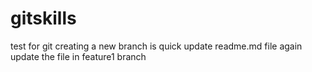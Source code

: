 # gitskills
test for git
creating a new branch is quick
update readme.md file again
update the file in feature1 branch

